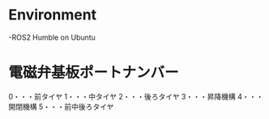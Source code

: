 # Environment
-ROS2 Humble on Ubuntu

# 電磁弁基板ポートナンバー
0・・・前タイヤ
1・・・中タイヤ
2・・・後ろタイヤ
3・・・昇降機構
4・・・開閉機構
5・・・前中後ろタイヤ
